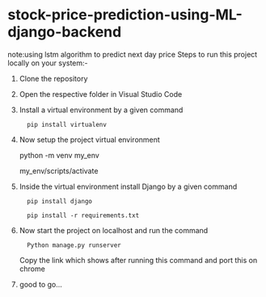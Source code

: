 # stock-price-prediction-using-ML-django-backend
note:using lstm algorithm to predict next day price
Steps to run this project locally on your system:-

1) Clone the repository

2) Open the respective folder in Visual Studio Code

3) Install a virtual environment by a given command

         pip install virtualenv

4) Now setup the project virtual environment

      python -m venv my_env

      my_env/scripts/activate
         
6) Inside the virtual environment install Django by a given command

         pip install django
         
         pip install -r requirements.txt
7) Now start the project on localhost and run the command

         Python manage.py runserver
   Copy the link which shows after running this command and port this on chrome

8) good to go...
